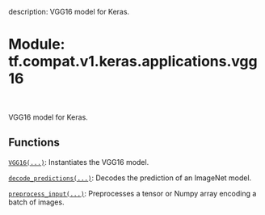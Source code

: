 description: VGG16 model for Keras.

<div itemscope itemtype="http://developers.google.com/ReferenceObject">
<meta itemprop="name" content="tf.compat.v1.keras.applications.vgg16" />
<meta itemprop="path" content="Stable" />
</div>

# Module: tf.compat.v1.keras.applications.vgg16

<!-- Insert buttons and diff -->

<table class="tfo-notebook-buttons tfo-api nocontent" align="left">

</table>



VGG16 model for Keras.



## Functions

[`VGG16(...)`](../../../../../tf/keras/applications/VGG16.md): Instantiates the VGG16 model.

[`decode_predictions(...)`](../../../../../tf/keras/applications/vgg16/decode_predictions.md): Decodes the prediction of an ImageNet model.

[`preprocess_input(...)`](../../../../../tf/keras/applications/vgg16/preprocess_input.md): Preprocesses a tensor or Numpy array encoding a batch of images.

